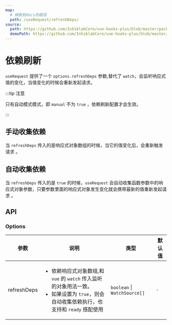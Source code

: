 ```yaml
---
map:
  # 映射到docs的路径
  path: /useRequest/refreshDeps/
source:
  path: https://github.com/InhiblabCore/vue-hooks-plus/blob/master/packages/hooks/src/useRequest/plugins/useAutoRunPlugin.ts
  demoPath: https://github.com/InhiblabCore/vue-hooks-plus/blob/master/packages/hooks/src/useRequest/docs/refreshDeps/demo
---
```


# 依赖刷新

`useRequest` 提供了一个 `options.refreshDeps` 参数,替代了 `watch`，会监听响应式值的变化，当值变化的时候会重新发起请求。

:::tip 注意

只有自动模式模式，即 `manual` 不为 `true` ，依赖刷新配置才会生效。

:::

## 手动收集依赖

当 `refreshDeps` 传入的是响应式对象数组的时候，当它的值变化后，会重新触发请求 。

<demo src="./demo/demo.vue"
  language="vue"
  title=""
  desc="每次参数依赖发生，都会携带参数重新发起请求"> </demo>

## 自动收集依赖

当 `refreshDeps` 传入的是 `true` 的时候，`useRequest` 会自动收集函数参数中的响应式对象参数，只要参数里面的响应式对象发生变化就会携带最新的值重新发起请求 。

<demo src="./demo/demo1.vue"
  language="vue"
  title=""
  desc="每次参数依赖发生，都会携带参数重新发起请求"> </demo>

## API

### Options

| 参数 | 说明 | 类型 | 默认值 |
| --- | --- | --- | --- |
| refreshDeps | <ul><li> 依赖响应式对象数组,和 `vue` 的 `watch` 传入监听的对象用法一致。</li><li>如果设置为 `true`，则会自动收集依赖执行，也支持和 `ready` 搭配使用 </li></ul> | `boolean` \| `WatchSource[]` | `-` |
